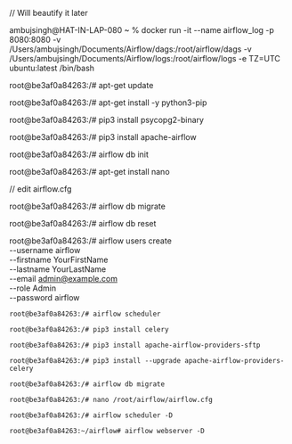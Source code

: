 // Will beautify it later


ambujsingh@HAT-IN-LAP-080 ~ % docker run -it --name airflow_log -p 8080:8080 -v /Users/ambujsingh/Documents/Airflow/dags:/root/airflow/dags -v /Users/ambujsingh/Documents/Airflow/logs:/root/airflow/logs -e TZ=UTC ubuntu:latest /bin/bash

root@be3af0a84263:/# apt-get update

root@be3af0a84263:/# apt-get install -y python3-pip

root@be3af0a84263:/# pip3 install psycopg2-binary

root@be3af0a84263:/# pip3 install apache-airflow

root@be3af0a84263:/# airflow db init

root@be3af0a84263:/# apt-get install nano

// edit airflow.cfg

root@be3af0a84263:/#  airflow db migrate

root@be3af0a84263:/# airflow db reset

root@be3af0a84263:/# airflow users create \
    --username airflow \
    --firstname YourFirstName \
    --lastname YourLastName \
    --email admin@example.com \
    --role Admin \
    --password airflow


    root@be3af0a84263:/# airflow scheduler

    root@be3af0a84263:/# pip3 install celery

    root@be3af0a84263:/# pip3 install apache-airflow-providers-sftp

    root@be3af0a84263:/# pip3 install --upgrade apache-airflow-providers-celery

    root@be3af0a84263:/# airflow db migrate

    root@be3af0a84263:/# nano /root/airflow/airflow.cfg 

    root@be3af0a84263:/# airflow scheduler -D

    root@be3af0a84263:~/airflow# airflow webserver -D
